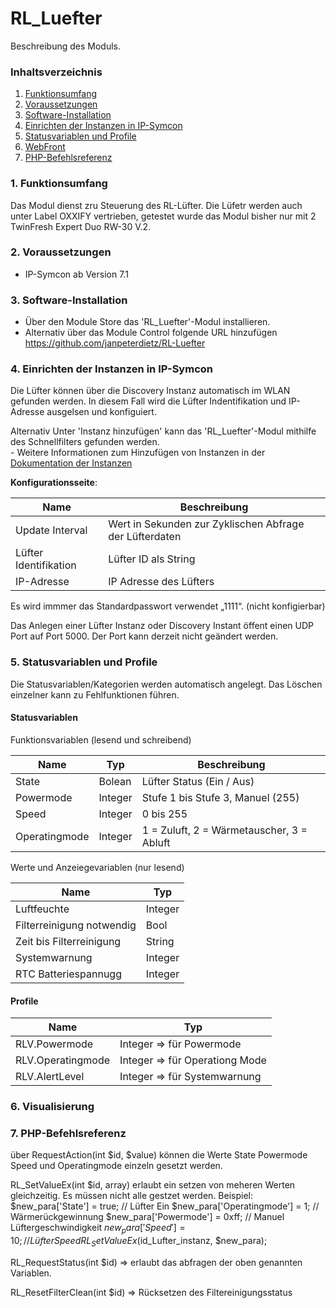 # RL_Luefter
Beschreibung des Moduls.

### Inhaltsverzeichnis

1. [Funktionsumfang](#1-funktionsumfang)
2. [Voraussetzungen](#2-voraussetzungen)
3. [Software-Installation](#3-software-installation)
4. [Einrichten der Instanzen in IP-Symcon](#4-einrichten-der-instanzen-in-ip-symcon)
5. [Statusvariablen und Profile](#5-statusvariablen-und-profile)
6. [WebFront](#6-webfront)
7. [PHP-Befehlsreferenz](#7-php-befehlsreferenz)

### 1. Funktionsumfang

Das Modul dienst zru Steuerung des RL-Lüfter. 
Die Lüfetr werden auch unter Label OXXIFY vertrieben, getestet wurde das Modul bisher nur mit 2 TwinFresh Expert Duo RW-30 V.2.



### 2. Voraussetzungen

- IP-Symcon ab Version 7.1

### 3. Software-Installation

* Über den Module Store das 'RL_Luefter'-Modul installieren.
* Alternativ über das Module Control folgende URL hinzufügen
https://github.com/janpeterdietz/RL-Luefter

### 4. Einrichten der Instanzen in IP-Symcon

Die Lüfter können über die Discovery Instanz automatisch im WLAN gefunden werden.
In diesem Fall wird die Lüfter Indentifikation und IP-Adresse ausgelsen und konfiguiert.

Alternativ Unter 'Instanz hinzufügen' kann das 'RL_Luefter'-Modul mithilfe des Schnellfilters gefunden werden.  
	- Weitere Informationen zum Hinzufügen von Instanzen in der [Dokumentation der Instanzen](https://www.symcon.de/service/dokumentation/konzepte/instanzen/#Instanz_hinzufügen)

__Konfigurationsseite__:

Name                    | Beschreibung
----------------------- | ------------------
Update Interval         | Wert in Sekunden zur Zyklischen Abfrage der Lüfterdaten
Lüfter Identifikation   | Lüfter ID als String
IP-Adresse              | IP Adresse des Lüfters


Es wird immmer das Standardpasswort verwendet „1111“. (nicht konfigierbar)

Das Anlegen einer Lüfter Instanz oder Discovery Instant öffent einen UDP Port auf Port 5000.
Der Port kann derzeit nicht geändert werden.

### 5. Statusvariablen und Profile

Die Statusvariablen/Kategorien werden automatisch angelegt. Das Löschen einzelner kann zu Fehlfunktionen führen.

#### Statusvariablen

Funktionsvariablen (lesend und schreibend)

Name          | Typ           | Beschreibung
------------- | ------------- | ------------
State         |    Bolean     | Lüfter Status (Ein / Aus)
Powermode     |    Integer    | Stufe 1 bis Stufe 3, Manuel (255) 
Speed         |    Integer    | 0 bis 255
Operatingmode |    Integer    | 1 = Zuluft, 2 = Wärmetauscher, 3 = Abluft


Werte und Anzeiegevariablen (nur lesend)

Name                        | Typ           
--------------------------- | ------------- 
Luftfeuchte                 |    Integer    
Filterreinigung notwendig   |    Bool
Zeit bis Filterreinigung    |    String
Systemwarnung               |    Integer
RTC Batteriespannugg        |    Integer


#### Profile

Name                | Typ
------------------- | -------
  RLV.Powermode     | Integer => für Powermode
  RLV.Operatingmode | Integer => für Operationg Mode
  RLV.AlertLevel    | Integer => für Systemwarnung
  

### 6. Visualisierung


### 7. PHP-Befehlsreferenz

über 
RequestAction(int $id, $value) können die Werte 
       State
       Powermode
       Speed
und    Operatingmode einzeln gesetzt werden.

RL_SetValueEx(int $id, array)
erlaubt ein setzen von meheren Werten gleichzeitig.
Es müssen nicht alle gestzet werden.
Beispiel:
$new_para['State'] = true; // Lüfter Ein
$new_para['Operatingmode'] = 1; // Wärmerückgewinnung 
$new_para['Powermode'] = 0xff; // Manuel Lüftergeschwindigkeit
$new_para['Speed'] = 10 ; // Lüfter Speed
RL_SetValueEx($id_Lufter_instanz, $new_para);

RL_RequestStatus(int $id) => erlaubt das abfragen der oben genannten Variablen.

RL_ResetFilterClean(int $id) => Rücksetzen des Filtereinigungsstatus 
			